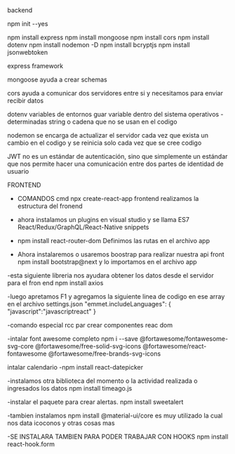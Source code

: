 backend

npm init --yes

npm install express 
npm install mongoose 
npm install cors 
npm install dotenv
npm install nodemon -D
npm install bcryptjs
npm install jsonwebtoken


express framework

mongoose ayuda a crear schemas

cors ayuda a comunicar dos servidores entre si y necesitamos para enviar recibir datos

dotenv variables de entornos guar variable dentro del sistema operativos - determinadas string o cadena que no se usan en el codigo

nodemon se encarga de actualizar el servidor cada vez que exista un cambio en el codigo y se reinicia solo cada vez que se cree codigo

JWT no es un estándar de autenticación, sino que simplemente un estándar que nos permite hacer una comunicación entre dos partes de identidad de usuario





FRONTEND

- COMANDOS 
  cmd  npx create-react-app frontend
  realizamos la estructura del fronend

- ahora instalamos un plugins en visual studio y se llama ES7 React/Redux/GraphQL/React-Native snippets

- npm install react-router-dom
  Definimos las rutas en el archivo app

- Ahora instalaremos o usaremos boostrap para realizar nuestra api front
npm install bootstrap@next
y lo importamos en el archivo app

-esta siguiente libreria nos ayudara obtener los datos desde el servidor para el fron end
npm install axios

-luego apretamos F1 y agregamos la siguiente linea de codigo en ese array en el archivo settings.json
   "emmet.includeLanguages": {
        "javascript":"javascriptreact"
    }

-comando especial rcc par crear componentes reac dom

-intalar font awesome completo 
npm i --save @fortawesome/fontawesome-svg-core  @fortawesome/free-solid-svg-icons @fortawesome/react-fontawesome @fortawesome/free-brands-svg-icons

intalar calendario
-npm install react-datepicker

-instalamos otra biblioteca del momento o la actividad realizada o ingresados los datos
npm install timeago.js

-instalar el paquete para crear alertas.
npm install sweetalert

-tambien instalamos npm install @material-ui/core
es muy utilizado la cual nos data icoconos y otras cosas mas

-SE INSTALARA TAMBIEN PARA PODER TRABAJAR CON HOOKS
npm install react-hook.form

<!-- # Getting Started with Create React App

This project was bootstrapped with [Create React App](https://github.com/facebook/create-react-app).

## Available Scripts

In the project directory, you can run:

### `npm start`

Runs the app in the development mode.\
Open [http://localhost:3000](http://localhost:3000) to view it in the browser.

The page will reload if you make edits.\
You will also see any lint errors in the console.

### `npm test`

Launches the test runner in the interactive watch mode.\
See the section about [running tests](https://facebook.github.io/create-react-app/docs/running-tests) for more information.

### `npm run build`

Builds the app for production to the `build` folder.\
It correctly bundles React in production mode and optimizes the build for the best performance.

The build is minified and the filenames include the hashes.\
Your app is ready to be deployed!

See the section about [deployment](https://facebook.github.io/create-react-app/docs/deployment) for more information.

### `npm run eject`

**Note: this is a one-way operation. Once you `eject`, you can’t go back!**

If you aren’t satisfied with the build tool and configuration choices, you can `eject` at any time. This command will remove the single build dependency from your project.

Instead, it will copy all the configuration files and the transitive dependencies (webpack, Babel, ESLint, etc) right into your project so you have full control over them. All of the commands except `eject` will still work, but they will point to the copied scripts so you can tweak them. At this point you’re on your own.

You don’t have to ever use `eject`. The curated feature set is suitable for small and middle deployments, and you shouldn’t feel obligated to use this feature. However we understand that this tool wouldn’t be useful if you couldn’t customize it when you are ready for it.

## Learn More

You can learn more in the [Create React App documentation](https://facebook.github.io/create-react-app/docs/getting-started).

To learn React, check out the [React documentation](https://reactjs.org/).



### Code Splitting

This section has moved here: [https://facebook.github.io/create-react-app/docs/code-splitting](https://facebook.github.io/create-react-app/docs/code-splitting)

### Analyzing the Bundle Size

This section has moved here: [https://facebook.github.io/create-react-app/docs/analyzing-the-bundle-size](https://facebook.github.io/create-react-app/docs/analyzing-the-bundle-size)

### Making a Progressive Web App

This section has moved here: [https://facebook.github.io/create-react-app/docs/making-a-progressive-web-app](https://facebook.github.io/create-react-app/docs/making-a-progressive-web-app)

### Advanced Configuration

This section has moved here: [https://facebook.github.io/create-react-app/docs/advanced-configuration](https://facebook.github.io/create-react-app/docs/advanced-configuration)

### Deployment

This section has moved here: [https://facebook.github.io/create-react-app/docs/deployment](https://facebook.github.io/create-react-app/docs/deployment)

### `npm run build` fails to minify

This section has moved here: [https://facebook.github.io/create-react-app/docs/troubleshooting#npm-run-build-fails-to-minify](https://facebook.github.io/create-react-app/docs/troubleshooting#npm-run-build-fails-to-minify)
 -->